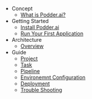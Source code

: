 - Concept
  - [What is Podder.ai?](v002/concept/01-overview.md)
- Getting Started
  - [Install Podder.ai](v002/getting-started/01-install-podder-ai.md)
  - [Run Your First Application](v002/getting-started/02-run-your-first-application.md)
- Architecture
  - [Overview](v002/architecture/01-overview.md)
- Guide
  - [Project](v002/guides/01-project.md)
  - [Task](v002/guides/02-task.md)
  - [Pipeline](v002/guides/03-pipeline.md)
  - [Environemnt Configuration](v002/guides/04-environment-configuration.md)
  - [Deployment](v002/guides/05-deployment.md)
  - [Trouble Shooting](v002/trouble-shooting/01-trouble-shooting.md)
